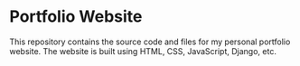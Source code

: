 # Portfolio Website
 This repository contains the source code and files for my personal portfolio website. The website is built using HTML, CSS, JavaScript, Django, etc.
